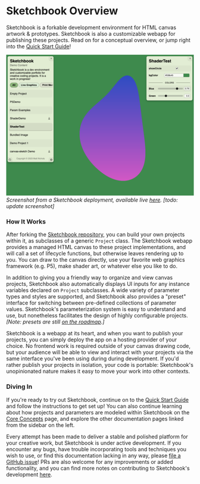# Sketchbook Overview

Sketchbook is a forkable development environment for HTML canvas artwork & prototypes. Sketchbook is also a customizable webapp for publishing these projects. Read on for a conceptual overview, or jump right into the [Quick Start Guide](quick-start.md)!

![Sketchbook](media/full-layout.png)
_Screenshot from a Sketchbook deployment, available live [here](https://demo.skbk.cc). [todo: update screenshot]_

### How It Works

After forking the [Sketchbook repository](https://github.com/flatpickles), you can build your own projects within it, as subclasses of a generic `Project` class. The Sketchbook webapp provides a managed HTML canvas to these project implementations, and will call a set of lifecycle functions, but otherwise leaves rendering up to you. You can draw to the canvas directly, use your favorite web graphics framework (e.g. P5), make shader art, or whatever else you like to do.

In addition to giving you a friendly way to organize and view canvas projects, Sketchbook also automatically displays UI inputs for any instance variables declared on `Project` subclasses. A wide variety of parameter types and styles are supported, and Sketchbook also provides a "preset" interface for switching between pre-defined collections of parameter values. Sketchbook's parameterization system is easy to understand and use, but nonetheless facilitates the design of highly configurable projects. _[Note: presets are still [on the roadmap](https://github.com/flatpickles/sketchbook/issues/21).]_

Sketchbook is a webapp at its heart, and when you want to publish your projects, you can simply deploy the app on a hosting provider of your choice. No frontend work is required outside of your canvas drawing code, but your audience will be able to view and interact with your projects via the same interface you've been using during during development. If you'd rather publish your projects in isolation, your code is portable: Sketchbook's unopinionated nature makes it easy to move your work into other contexts.

### Diving In

If you're ready to try out Sketchbook, continue on to the [Quick Start Guide](quick-start.md) and follow the instructions to get set up! You can also continue learning about how projects and parameters are modeled within Sketchbook on the [Core Concepts](core-concepts.md) page, and explore the other documentation pages linked from the sidebar on the left.

Every attempt has been made to deliver a stable and polished platform for your creative work, but Sketchbook is under active development. If you encounter any bugs, have trouble incorporating tools and techniques you wish to use, or find this documentation lacking in any way, please [file a GitHub issue](https://github.com/flatpickles/sketchbook/issues/new)! PRs are also welcome for any improvements or added functionality, and you can find more notes on contributing to Sketchbook's development [here](contributing.md).
